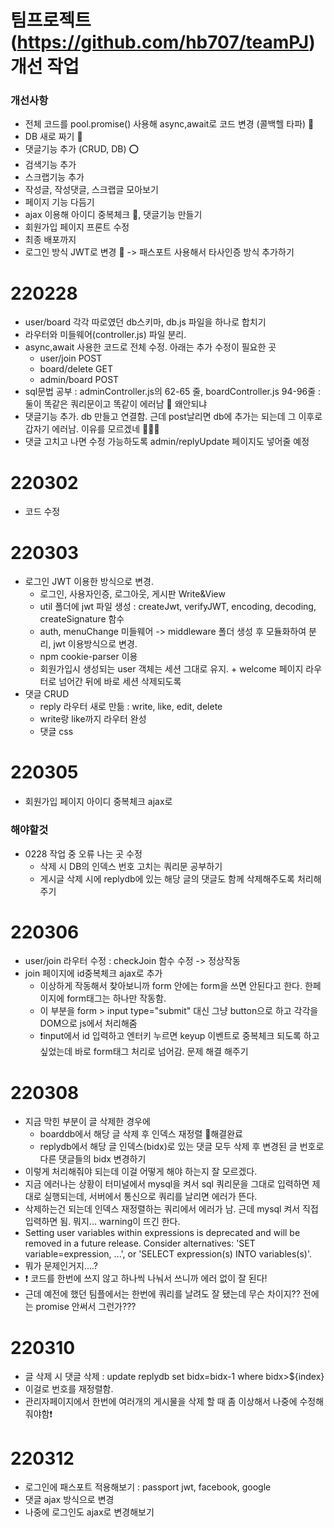 # 팀프로젝트 (https://github.com/hb707/teamPJ) 개선 작업

### 개선사항
- 전체 코드를 pool.promise() 사용해 async,await로 코드 변경 (콜백헬 타파) 🔴
- DB 새로 짜기 🔴
- 댓글기능 추가 (CRUD, DB) ⭕️
- 검색기능 추가
- 스크랩기능 추가
- 작성글, 작성댓글, 스크랩글 모아보기
- 페이지 기능 다듬기
- ajax 이용해 아이디 중복체크 🔴, 댓글기능 만들기
- 회원가입 페이지 프론트 수정
- 최종 배포까지
- 로그인 방식 JWT로 변경 🔴 -> 패스포트 사용해서 타사인증 방식 추가하기

# 220228
- user/board 각각 따로였던 db스키마, db.js 파일을 하나로 합치기 
- 라우터와 미들웨어(controller.js) 파일 분리.
- async,await 사용한 코드로 전체 수정. 아래는 추가 수정이 필요한 곳
   - user/join POST
   - board/delete GET
   - admin/board POST
- sql문법 공부 : adminController.js의 62-65 줄, boardController.js 94-96줄 : 둘이 똑같은 쿼리문이고 똑같이 에러남 🤯 왜안되냐
- 댓글기능 추가. db 만들고 연결함. 근데 post날리면 db에 추가는 되는데 그 이후로 갑자기 에러남. 이유를 모르겠네 🤯🤯🤯
- 댓글 고치고 나면 수정 가능하도록 admin/replyUpdate 페이지도 넣어줄 예정


# 220302
- 코드 수정

# 220303
- 로그인 JWT 이용한 방식으로 변경.
   - 로그인, 사용자인증, 로그아웃, 게시판 Write&View
   - util 폴더에 jwt 파일 생성 : createJwt, verifyJWT, encoding, decoding, createSignature 함수
   - auth, menuChange 미들웨어 -> middleware 폴더 생성 후 모듈화하여 분리, jwt 이용방식으로 변경.
   - npm cookie-parser 이용
   - 회원가입시 생성되는 user 객체는 세션 그대로 유지. + welcome 페이지 라우터로 넘어간 뒤에 바로 세션 삭제되도록
- 댓글 CRUD
    - reply 라우터 새로 만듦 : write, like, edit, delete
    - write랑 like까지 라우터 완성
    - 댓글 css


# 220305
- 회원가입 페이지 아이디 중복체크 ajax로


### 해야할것
- 0228 작업 중 오류 나는 곳 수정
    - 삭제 시 DB의 인덱스 번호 고치는 쿼리문 공부하기
    - 게시글 삭제 시에 replydb에 있는 해당 글의 댓글도 함께 삭제해주도록 처리해주기


# 220306
- user/join 라우터 수정 : checkJoin 함수 수정 -> 정상작동
- join 페이지에 id중복체크 ajax로 추가
   - 이상하게 작동해서 찾아보니까 form 안에는 form을 쓰면 안된다고 한다. 한페이지에 form태그는 하나만 작동함.
   - 이 부분을 form > input type="submit" 대신 그냥 button으로 하고 각각을 DOM으로 js에서 처리해줌
   - ❗️input에서 id 입력하고 엔터키 누르면 keyup 이벤트로 중복체크 되도록 하고 싶었는데 바로 form태그 처리로 넘어감. 문제 해결 해주기

# 220308
- 지금 막힌 부분이 글 삭제한 경우에 
    - boarddb에서 해당 글 삭제 후 인덱스 재정렬 🔴해결완료
    - replydb에서 해당 글 인덱스(bidx)로 있는 댓글 모두 삭제 후 변경된 글 번호로 다른 댓글들의 bidx 변경하기
- 이렇게 처리해줘야 되는데 이걸 어떻게 해야 하는지 잘 모르겠다.
- 지금 에러나는 상황이 터미널에서 mysql을 켜서 sql 쿼리문을 그대로 입력하면 제대로 실행되는데, 서버에서 통신으로 쿼리를 날리면 에러가 뜬다.
- 삭제하는건 되는데 인덱스 재정렬하는 쿼리에서 에러가 남. 근데 mysql 켜서 직접입력하면 됨. 뭐지... warning이 뜨긴 한다.
- Setting user variables within expressions is deprecated and will be removed in a future release. Consider alternatives: 'SET variable=expression, ...', or 'SELECT expression(s) INTO variables(s)'.
- 뭐가 문제인거지....?
- ❗️ 코드를 한번에 쓰지 않고 하나씩 나눠서 쓰니까 에러 없이 잘 된다!
- 근데 예전에 했던 팀플에서는 한번에 쿼리를 날려도 잘 됐는데 무슨 차이지?? 전에는 promise 안써서 그런가???

# 220310
- 글 삭제 시 댓글 삭제 : update replydb set bidx=bidx-1 where bidx>${index}
- 이걸로 번호를 재정렬함.
- 관리자페이지에서 한번에 여러개의 게시물을 삭제 할 때 좀 이상해서 나중에 수정해줘야함❗️


# 220312
- 로그인에 패스포트 적용해보기 : passport jwt, facebook, google
- 댓글 ajax 방식으로 변경
- 나중에 로그인도 ajax로 변경해보기